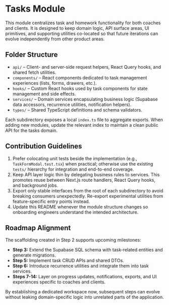 # Tasks Module

This module centralizes task and homework functionality for both coaches and clients. It is designed to keep domain logic, API surface areas, UI primitives, and supporting utilities co-located so that future iterations can evolve independently from other product areas.

## Folder Structure

- `api/` – Client- and server-side request helpers, React Query hooks, and shared fetch utilities.
- `components/` – React components dedicated to task management experiences (lists, forms, drawers, etc.).
- `hooks/` – Custom React hooks used by task components for state management and side effects.
- `services/` – Domain services encapsulating business logic (Supabase data accessors, recurrence utilities, notification helpers).
- `types/` – Shared TypeScript definitions and schema validators.

Each subdirectory exposes a local `index.ts` file to aggregate exports. When adding new modules, update the relevant index to maintain a clean public API for the tasks domain.

## Contribution Guidelines

1. Prefer colocating unit tests beside the implementation (e.g., `TaskFormModal.test.tsx`) when practical; otherwise use the existing `tests/` hierarchy for integration and end-to-end coverage.
2. Keep API layer logic thin by delegating business rules to services. This promotes reuse between Next.js route handlers, React Query hooks, and background jobs.
3. Export only stable interfaces from the root of each subdirectory to avoid breaking consumers unexpectedly. Re-export experimental utilities from feature-specific entry points instead.
4. Update this README whenever the module structure changes so onboarding engineers understand the intended architecture.

## Roadmap Alignment

The scaffolding created in Step 2 supports upcoming milestones:

- **Step 3:** Extend the Supabase SQL schema with task-related entities and generate migrations.
- **Step 5:** Implement task CRUD APIs and shared DTOs.
- **Step 6:** Introduce recurrence utilities and integrate them into task services.
- **Steps 7-14:** Layer on progress updates, notifications, exports, and UI experiences specific to coaches and clients.

By establishing a dedicated workspace now, subsequent steps can evolve without leaking domain-specific logic into unrelated parts of the application.
